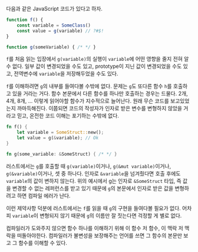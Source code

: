 다음과 같은 JavaScript 코드가 있다고 하자.

```JavaScript
function f() {
    const variable = SomeClass()
    const value = g(variable) // ?#$!
}

function g(someVariable) { /* */ }
```

`f`를 처음 읽는 입장에서 `g(variable)`의 실행이 `variable`에 어떤 영향을 줄지 전혀 알 수 없다. 일부 값이 변경되었을 수도 있고, prototype이 지닌 값이 변경되었을 수도 있고, 전역변수에 `variable`을 저장해두었을 수도 있다.

`f`를 이해하려면 `g`의 내부를 들여다볼 수밖에 없다. 문제는 `g`도 또다른 함수 `h`를 호출하고 있을 거라는 거다. 함수 본문에서 다른 함수를 하나만 호출하는 경우는 드물다. 2개, 4개, 8개, ... 이렇게 읽어야할 함수가 지수적으로 늘어난다. 원래 무슨 코드를 보고있었는지 까마득해진다. 이쯤되면 코드의 작성자가 인자로 받은 변수를 변형하지 않았을 거라고 믿고, 온전한 코드 이해는 포기하는 수밖에 없다.

```rust
fn f() {
    let variable = SomeStruct::new();
    let value = g(&variable); // Ok
}

fn g(some_variable: &SomeStruct) { /* */ }
```

러스트에서는 `g`를 호출할 때 `g(variable)`이거나, `g(&mut variable)`이거나, `g(&variable)`이거나, 셋 중 하나다. 인자로 `&variable`을 넘겨줬다면 호출 후에도 `variable`의 값이 변하지 않는다. 위의 예시에서 g는 인자로 `&SomeStruct` 타입, 즉 값을 변경할 수 없는 레퍼런스를 받고 있기 때문에 `g`의 본문에서 인자로 받은 값을 변형하려고 하면 컴파일 에러가 난다.

이런 제약사항 덕분에 러스트에서는 `f`를 읽을 때 `g`의 구현을 들여다볼 필요가 없다. 어차피 `variable`이 변형되지 않기 때문에 `g`의 이름만 잘 짓는다면 걱정할 게 별로 없다.

컴파일러가 도와주지 않으면 함수 하나를 이해하기 위해 이 함수 저 함수, 이 맥락 저 맥락을 떠돌아야한다. 컴파일러가 불변성을 보장해주는 언어를 쓰면 그 함수의 본문만 보고 그 함수를 이해할 수 있다.
